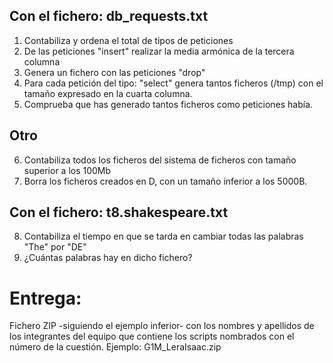 ## Con el fichero: db_requests.txt

  1. Contabiliza y ordena el total de tipos de peticiones 
  2. De las peticiones "insert" realizar la media armónica de la tercera columna
  3. Genera un fichero con las peticiones "drop"
  4. Para cada petición del tipo: "select" genera tantos ficheros (/tmp) con el tamaño expresado en la cuarta columna.
  5. Comprueba que has generado tantos ficheros como peticiones había. 

## Otro

  6. Contabiliza todos los ficheros del sistema de ficheros con tamaño superior a los 100Mb
  7. Borra los ficheros creados en D, con un tamaño inferior a los 5000B.

## Con el fichero: t8.shakespeare.txt

  8. Contabiliza el tiempo en que se tarda en cambiar todas las palabras "The" por "DE"
  9. ¿Cuántas palabras hay en dicho fichero?
  

# Entrega: 
  
  Fichero ZIP -siguiendo el ejemplo inferior- con los nombres y apellidos de los integrantes del equipo que contiene los scripts nombrados con el número de la cuestión.
  Ejemplo:  G1M_LeraIsaac.zip
